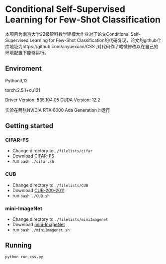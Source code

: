 # Conditional Self-Supervised Learning for Few-Shot Classification

本项目为南京大学22级智科数学建模大作业对于论文Conditional Self-Supervised Learning for Few-Shot Classification的代码复现，论文的github仓库地址为https://github.com/anyuexuan/CSS ,对代码作了略微修改以在自己的环境配置下能够运行。

## Enviroment

Python3,12

torch:2.5.1+cu121

Driver Version: 535.104.05   CUDA Version: 12.2

实验在两张NVIDIA RTX 6000 Ada Generation上运行

## Getting started

### CIFAR-FS

- Change directory to `./filelists/cifar`
- Download [CIFAR-FS](https://drive.google.com/file/d/1i4atwczSI9NormW5SynaHa1iVN1IaOcs/view)
- run `bash ./cifar.sh`

### CUB

- Change directory to `./filelists/CUB`
- Download [CUB-200-2011](https://data.caltech.edu/records/65de6-vp158)
- run `bash ./CUB.sh`

### mini-ImageNet

- Change directory to `./filelists/miniImagenet`
- Download [mini-ImageNet](https://drive.google.com/file/d/1hQqDL16HTWv9Jz15SwYh3qq1E4F72UDC/view)
- run `bash ./miniImagenet.sh`

## Running

```
python run_css.py
```



